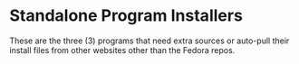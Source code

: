 # Standalone Program Installers

These are the three (3) programs that need extra sources or auto-pull their install files from other websites other than the Fedora repos.

